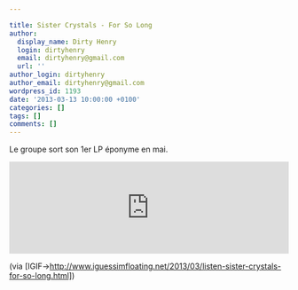 ```yaml
---

title: Sister Crystals - For So Long
author:
  display_name: Dirty Henry
  login: dirtyhenry
  email: dirtyhenry@gmail.com
  url: ''
author_login: dirtyhenry
author_email: dirtyhenry@gmail.com
wordpress_id: 1193
date: '2013-03-13 10:00:00 +0100'
categories: []
tags: []
comments: []
---
```

Le groupe sort son 1er LP éponyme en mai.

<iframe width="100%" height="166" scrolling="no" frameborder="no" src="https://w.soundcloud.com/player/?url=http%3A%2F%2Fapi.soundcloud.com%2Ftracks%2F81707814"></iframe>

(via [IGIF->http://www.iguessimfloating.net/2013/03/listen-sister-crystals-for-so-long.html])
